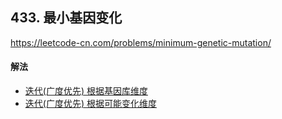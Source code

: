 ## 433. 最小基因变化

https://leetcode-cn.com/problems/minimum-genetic-mutation/


#### 解法  

* [迭代(广度优先) 根据基因库维度](_1.py)
* [迭代(广度优先) 根据可能变化维度](_2.py)



